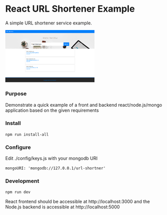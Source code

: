 # React URL Shortener Example

A simple URL shortener service example.

<a href="https://github.com/hutchgrant/url-shortener/raw/master/docs/screenshot.png"><img src="./docs/screenshot.png" width="280px"></a>

### Purpose

Demonstrate a quick example of a front and backend react/node.js/mongo application based on the given requirements

### Install

```
npm run install-all
```

### Configure

Edit ./config/keys.js with your mongodb URI

```
mongoURI: 'mongodb://127.0.0.1/url-shortner'
```

### Development

```
npm run dev
```

React frontend should be accessible at http://localhost:3000 and the Node.js backend is accessible at http://localhost:5000

